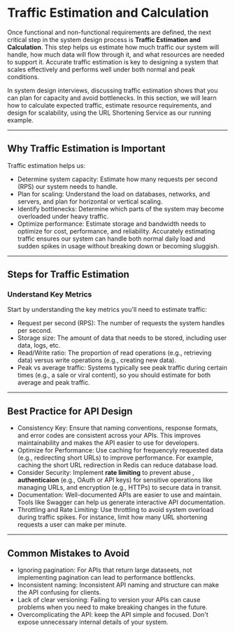 # Traffic Estimation and Calculation 

Once functional and non-functional requirements are defined, the next critical step in the system design process is **Traffic Estimation and Calculation**. This step helps us estimate how much traffic our system will handle, how much data will flow through it, and what resources are needed to support it. Accurate traffic estimation is key to designing a system that scales effectively and performs well under both normal and peak conditions. 

In system design interviews, discussing traffic estimation shows that you can plan for capacity and avoid bottlenecks. In this section, we will learn how to calculate expected traffic, estimate resource requirements, and design for scalability, using the URL Shortening Service as our running example. 


--- 

## Why Traffic Estimation is Important 
Traffic estimation helps us: 

- Determine system capacity: Estimate how many requests per second (RPS) our system needs to handle. 
- Plan for scaling: Understand the load on databases, networks, and servers, and plan for horizontal or vertical scaling. 
- Identify bottlenecks: Determine which parts of the system may become overloaded under heavy traffic.
- Optimize performance: Estimate storage and bandwidth needs to optimize for cost, performance, and reliability.
Accurately estimating traffic ensures our system can handle both normal daily load and sudden spikes in usage without breaking down or becoming sluggish. 

---

## Steps for Traffic Estimation 
### Understand Key Metrics 
Start by understanding the key metrics you'll need to estimate traffic: 

- Request per second (RPS): The number of requests the system handles per second. 
- Storage size: The amount of data that needs to be stored, including user data, logs, etc.
- Read/Write ratio: The proportion of read operations (e.g., retrieving data) versus write operations (e.g., creating new data).
- Peak vs average traffic: Systems typically see peak traffic during certain times (e.g., a sale or viral content), so you should estimate for both average and peak traffic. 

--- 

## Best Practice for API Design 
- Consistency Key: Ensure that naming conventions, response formats, and error codes are consistent across your APIs. This improves maintainability and makes the API easier to use for developers. 
- Optimize for Performance: Use caching for frequencyly requested data (e.g., redirecting short URLs) to improve performance. For example, caching the short URL redirection in Redis can reduce database load. 
- Consider Security: Implement **rate limiting** to prevent abuse , **authenticaion** (e.g., OAuth or API keys) for sensitive operations like managing URLs, and encryption (e.g., HTTPs) to secure data in transit. 
- Documentation: Well-documented APIs are easier to use and maintain. Tools like Swagger can help us generate interactive API documentation.
- Throttling and Rate Limiting: Use throttling to avoid system overload during traffic spikes. For instance, limit how many URL shortening requests a user can make per minute. 

--- 

## Common Mistakes to Avoid 
- Ignoring pagination: For APIs that return large dataseets, not implementing pagination can lead to performance bottlencks. 
- Inconsistent naming: Inconsistent API naming and structure can make the API confusing for clients. 
- Lack of clear versioning: Failing to version your APIs can cause problems when you need to make breaking changes in the future. 
- Overcomplicating the API: keep the API simple and focused. Don't expose unnecessary internal details of your system. 